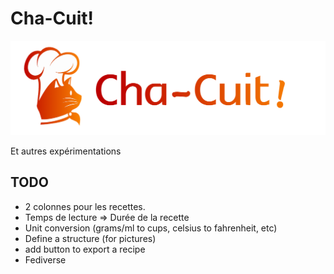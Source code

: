 # Cha-Cuit!

![](static/logo.png)

Et autres expérimentations

## TODO

+ 2 colonnes pour les recettes.
+ Temps de lecture => Durée de la recette
+ Unit conversion (grams/ml to cups, celsius to fahrenheit, etc)
+ Define a structure (for pictures)
+ add button to export a recipe
+ Fediverse
